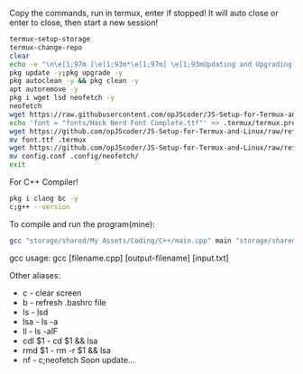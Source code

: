 
Copy the commands, run in termux, enter if stopped! It will auto close or enter to close, then start a new session!
```sh
termux-setup-storage
termux-change-repo
clear
echo -e "\n\e[1;97m [\e[1;93m*\e[1;97m] \e[1;93mUpdating and Upgrading packages\e[1;97m:\n"
pkg update -y;pkg upgrade -y
pkg autoclean -y && pkg clean -y
apt autoremove -y
pkg i wget lsd neofetch -y
neofetch
wget https://raw.githubusercontent.com/opJScoder/JS-Setup-for-Termux-and-Linux/refs/heads/main/.bashrc
echo 'font = "fonts/Hack Nerd Font Complete.ttf"' >> .termux/termux.properties
wget https://github.com/opJScoder/JS-Setup-for-Termux-and-Linux/raw/refs/heads/main/font.ttf
mv font.ttf .termux
wget https://github.com/opJScoder/JS-Setup-for-Termux-and-Linux/raw/refs/heads/main/Debian/Neofetch/config.conf
mv config.conf .config/neofetch/
exit
```

For C++ Compiler!
```sh
pkg i clang bc -y
c;g++ --version
```

To compile and run the program(mine):
```sh
gcc "storage/shared/My Assets/Coding/C++/main.cpp" main "storage/shared/My Assets/Coding/C++/input.txt"
```

gcc usage: gcc [filename.cpp]  [output-filename]  [input.txt]

Other aliases:
- c - clear screen
- b - refresh .bashrc file
- ls - lsd
- lsa - ls -a
- ll - ls -alF
- cdl $1 - cd $1 && lsa
- rmd $1 - rm -r $1 && lsa
- nf - c;neofetch
Soon update...
